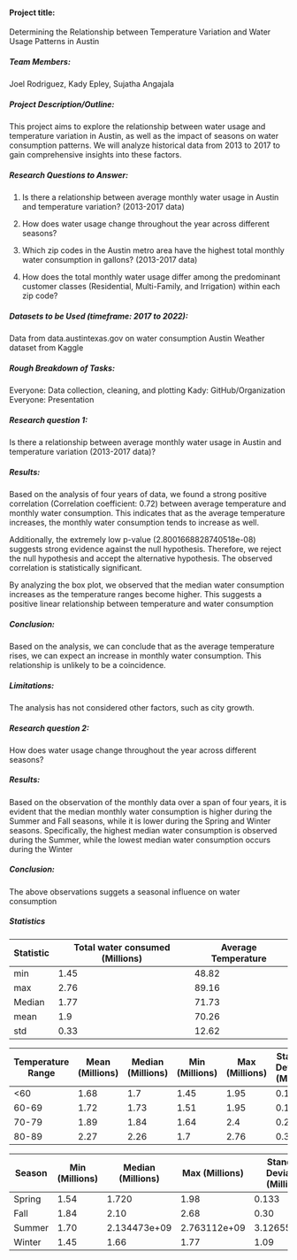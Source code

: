 

#### **Project title:**
Determining the Relationship between Temperature Variation and Water Usage Patterns in Austin
##### **Team Members:**
Joel Rodriguez, Kady Epley, Sujatha Angajala
##### **Project Description/Outline:**
This project aims to explore the relationship between water usage and temperature variation in Austin, as well as the impact of seasons on water consumption patterns. We will analyze historical data from 2013 to 2017 to gain comprehensive insights into these factors.

##### **Research Questions to Answer:**
1. Is there a relationship between average monthly water usage in Austin and temperature variation? (2013-2017 data)
2. How does water usage change throughout the year across different seasons?

3. Which zip codes in the Austin metro area have the highest total monthly water consumption in gallons? (2013-2017 data)

4. How does the total monthly water usage differ among the predominant customer classes (Residential, Multi-Family, and Irrigation) within each zip code?

##### **Datasets to be Used (timeframe: 2017 to 2022):**
Data from data.austintexas.gov on water consumption
Austin Weather dataset from Kaggle
##### **Rough Breakdown of Tasks:** 
Everyone: Data collection, cleaning, and plotting
Kady: GitHub/Organization
Everyone: Presentation
##### **Research question 1:**
Is there a relationship between average monthly water usage in Austin and temperature variation (2013-2017 data)?
##### **Results:**
Based on the analysis of four years of data, we found a strong positive correlation (Correlation coefficient: 0.72) between average temperature and monthly water consumption. This indicates that as the average temperature increases, the monthly water consumption tends to increase as well.

Additionally, the extremely low p-value (2.8001668828740518e-08) suggests strong evidence against the null hypothesis. Therefore, we reject the null hypothesis and accept the alternative hypothesis. The observed correlation is statistically significant.

By analyzing the box plot, we observed that the median water consumption increases as the temperature ranges become higher. This suggests a positive linear relationship between temperature and water consumption
##### **Conclusion:**
Based on the analysis, we can conclude that as the average temperature rises, we can expect an increase in monthly water consumption. This relationship is unlikely to be a coincidence.
##### Limitations: 
The analysis has not considered other factors, such as city growth.
##### **Research question 2:**
How does water usage change throughout the year across different seasons?
##### **Results:**
Based on the observation of the monthly data over a span of four years, it is evident that the median monthly water consumption is higher during the Summer and Fall seasons, while it is lower during the Spring and Winter seasons. Specifically, the highest median water consumption is observed during the Summer, while the lowest median water consumption occurs during the Winter
##### **Conclusion:**
The above observations suggets a seasonal influence on water consumption
##### **Statistics**
| Statistic | Total water consumed (Millions) | Average Temperature |
| --------- | ------------------------------ | ------------------- |
| min       | 1.45                           | 48.82               |
| max       | 2.76                           | 89.16               |
| Median    | 1.77                           | 71.73               |
| mean      | 1.9                            | 70.26               |
| std       | 0.33                           | 12.62               |



| Temperature Range   | Mean (Millions) | Median (Millions) | Min (Millions) | Max (Millions) | Standard Deviation (Millions) |
| ------------------- | --------------- | ----------------- | -------------- | -------------- | ---------------------------- |
| <60                 | 1.68            | 1.7               | 1.45           | 1.95           | 0.13                         |
| 60-69               | 1.72            | 1.73              | 1.51           | 1.95           | 0.13                         |
| 70-79               | 1.89            | 1.84              | 1.64           | 2.4            | 0.23                         |
| 80-89               | 2.27            | 2.26              | 1.7            | 2.76           | 0.3                          |



| Season  | Min (Millions) | Median (Millions) | Max (Millions) | Standard Deviation (Millions) | Mean (Millions) |
| ------- | -------------- | ----------------- | -------------- | ---------------------------- | --------------- |
| Spring  | 1.54           | 1.720             | 1.98           | 0.133                        | 1.73            |
| Fall    | 1.84           | 2.10              | 2.68           | 0.30                         | 2.17            |
| Summer  | 1.70           | 2.134473e+09      | 2.763112e+09   | 3.126551e+08                 | 2.20            |
| Winter  | 1.45           | 1.66              | 1.77           | 1.09                         | 1.65            |

